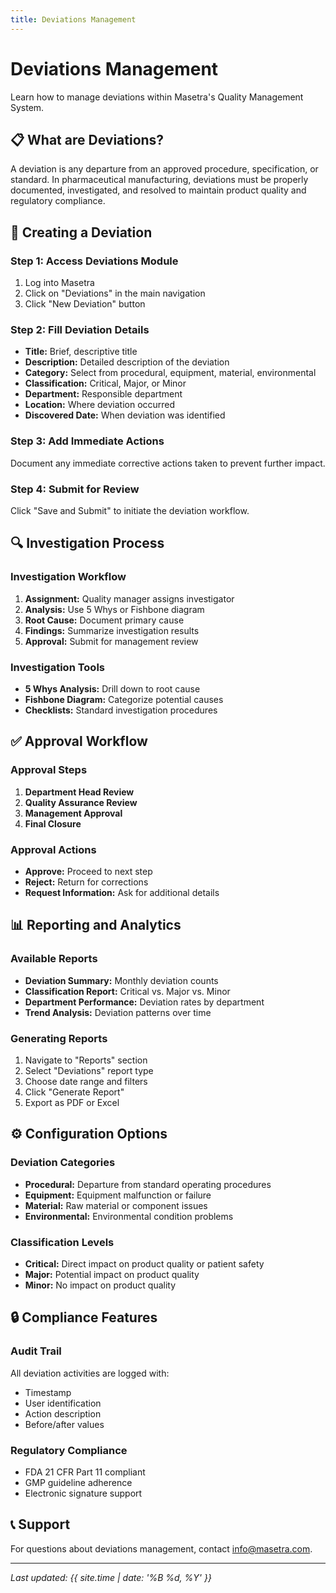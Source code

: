 ```yaml
---
title: Deviations Management
---
```


# Deviations Management

Learn how to manage deviations within Masetra's Quality Management System.

## 📋 What are Deviations?

A deviation is any departure from an approved procedure, specification, or standard. In pharmaceutical manufacturing, deviations must be properly documented, investigated, and resolved to maintain product quality and regulatory compliance.

## 🚀 Creating a Deviation

### Step 1: Access Deviations Module
1. Log into Masetra
2. Click on "Deviations" in the main navigation
3. Click "New Deviation" button

### Step 2: Fill Deviation Details
- **Title:** Brief, descriptive title
- **Description:** Detailed description of the deviation
- **Category:** Select from procedural, equipment, material, environmental
- **Classification:** Critical, Major, or Minor
- **Department:** Responsible department
- **Location:** Where deviation occurred
- **Discovered Date:** When deviation was identified

### Step 3: Add Immediate Actions
Document any immediate corrective actions taken to prevent further impact.

### Step 4: Submit for Review
Click "Save and Submit" to initiate the deviation workflow.

## 🔍 Investigation Process

### Investigation Workflow
1. **Assignment:** Quality manager assigns investigator
2. **Analysis:** Use 5 Whys or Fishbone diagram
3. **Root Cause:** Document primary cause
4. **Findings:** Summarize investigation results
5. **Approval:** Submit for management review

### Investigation Tools
- **5 Whys Analysis:** Drill down to root cause
- **Fishbone Diagram:** Categorize potential causes
- **Checklists:** Standard investigation procedures

## ✅ Approval Workflow

### Approval Steps
1. **Department Head Review**
2. **Quality Assurance Review**
3. **Management Approval**
4. **Final Closure**

### Approval Actions
- **Approve:** Proceed to next step
- **Reject:** Return for corrections
- **Request Information:** Ask for additional details

## 📊 Reporting and Analytics

### Available Reports
- **Deviation Summary:** Monthly deviation counts
- **Classification Report:** Critical vs. Major vs. Minor
- **Department Performance:** Deviation rates by department
- **Trend Analysis:** Deviation patterns over time

### Generating Reports
1. Navigate to "Reports" section
2. Select "Deviations" report type
3. Choose date range and filters
4. Click "Generate Report"
5. Export as PDF or Excel

## ⚙️ Configuration Options

### Deviation Categories
- **Procedural:** Departure from standard operating procedures
- **Equipment:** Equipment malfunction or failure
- **Material:** Raw material or component issues
- **Environmental:** Environmental condition problems

### Classification Levels
- **Critical:** Direct impact on product quality or patient safety
- **Major:** Potential impact on product quality
- **Minor:** No impact on product quality

## 🔒 Compliance Features

### Audit Trail
All deviation activities are logged with:
- Timestamp
- User identification
- Action description
- Before/after values

### Regulatory Compliance
- FDA 21 CFR Part 11 compliant
- GMP guideline adherence
- Electronic signature support

## 📞 Support

For questions about deviations management, contact info@masetra.com.

---
*Last updated: {{ site.time | date: '%B %d, %Y' }}*